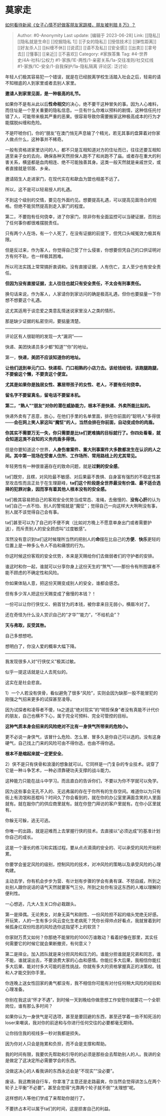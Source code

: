 # 莫家走
[如何看待新闻《女子心情不好做客朋友家跳楼，朋友被判赔 8 万》？](https://www.zhihu.com/question/60655169/answer/2120698604)

> Author: #0-Anonymity
> Last update: [编辑于 2023-06-28]
> Link: [[隐私]] [[隐私就是生命]] [[挖掘隐私 1]] [[子女的隐私]] [[授信技术]] [[弹性距离]] [[好友杀人]] [[纠缠不休]] [[说谎]] [[语不及私]] [[安全感]] [[出卖]] [[拿号去]] [[懂事]] [[亲近]] [[不喜欢]]
> Category: #家族答集
> Tag: #4-世界史/4A-社科/公权力 #1-家族/1E-两性/1-亲密关系/1a-交往准则/社交红线 #1-家族/1C-安全/1-自我保护/1a-隐私隔离
> 评论区:
> 泛讨论:

年轻人们极其容易犯一个错误，就是在已经脱离学校生活踏入社会之后，轻易的请不知根底的人到家里或者去别人家里。

**邀请人到家里见面，是一种极高的礼节。**

如果你不是有从此以后**性命相交**的决心，绝不要干这种冒失的事。因为人心难料，而住址是一个至关重要的隐私信息。一旦有什么你难以预料的剧情，这种信任托付错了人，可能带来极其严重的恶果。很容易导致你需要搬家这种极高成本的行为才能摆脱纠缠和危险。

不是吓唬你们，你的“朋友”在澳门悄无声息输了个精光，若无其事的盘算着对你家人做点什么，这种事并不稀奇。

一般有资格进家里访问的人，都不只是互相知道对方的住址而已，往往还要互相知道至亲子女的去向，确保各种天然担保人跑不了和尚跑不了庙。或者存在重大的利害关系，横竖都是血肉相连、绝不可能独善其身。这类一般天然就是亲戚世交，或者直接就是邻居、乡亲。

邀请陌生人走进家门，在现代实在和歃血为盟也相差不远了。

所以，这不是可以轻易授人的礼遇。

不到这个级别的交情，要见在外面约见。想要提高礼遇，可以提高见面场合的规格。但绝不能贸然提高到走入家门的程度。

第二，不要抱有任何侥幸，进了你家门，除非你有全面监控可以当硬证据，否则出了任何事你都很难摆脱责任。

只有两个人在场，有一个人死了，在没有证据的前提下，但凭口头喊冤效力极其有限。

但是反过来，作为客人，你觉得自己受了什么侵害，你想要但凭自己的口供证明对方有何不轨，也一样极其困难。

所以司法实践上常常搞折衷调和。没有直接证据，人有伤亡，主人至少也有安全责任。

**但因为没有直接证据，主人往往也就只有安全责任，不太会有刑事责任。**

换句话来说，作为客人，人家请你到家访问的确是极高礼遇，但你也要掂量一下你想不想要这个礼遇。

这尤其适用于谈恋爱之类意乱情迷说家里没人之类的情形。

那是缺少证据的私密空间，要掂量清楚。

--------------------

评论区有人很聪明的发现一大“漏洞”——

快递、美团快递员多少都“知道”“你”的地址。

第一，**快递，美团不应该知道你的地址。**

**让他们送到单元门口、快递柜、门口相熟的小店力去。该给钱给钱，该跑腿跑腿，不要偷这个懒，不要贪这个便宜。**

**尤其是如果你是独居女性、寡居带孩子的女性、老人，不要有任何侥幸。**

**留名字不要留真名，留电话不要留本机。**

**第二，“熟人”“朋友”对你的潜在威胁能力，根本不是快递、外卖所能比拟的。**

快递外卖有了恶意，放心，在他们手里的名单里面，排在你前面的“聪明人”多得很——**会在网上笑人家这叫“魔怔”的人，当然会排在你前面，自动变成你的肉盾。**

**你其实不需要万无一失，你只需要是比ta们更难搞的目标就行了。你四处看看，就会知道这类不自知的义务肉盾多得很。**

但是你要知道这个世界，**人身伤害案件、重大刑事案件大多数都发生在认识的人之间。其中第一现场在受害人住所、工作场所、常用路线上的尤其常见。**

年轻男性有一种很普遍存在的致命问题，就是**过剩的安全感**。

ta们既穷，且楞，对风险最不敏感、对后果最不畏惧、自身富有强烈的不稳定性甚至攻击性而且正处于在生理巅峰，**ta们这个阶段是全世界最没有价值、最不适合选择的犯罪对象，因而享有着其他人根本没有的安全感。**

ta们极其容易把自己的客观安全优势当成常态、准绳，去傲慢的、**没有心肝**的认为ta们自己一点不怕、别人的警惕就是“魔怔”；觉得自己一向这样大大咧咧没有事，别人就不该觉得自己会有事。

ta们甚至可以为了自己的不便不爽（比如对方晚上不愿意单身出门或者需要护送），而斥责别人的安全顾虑叫“过度敏感”。

浑然没有意识到ta们这时候理所当然的把别人的**命**摆在比自己的**方便**、**快乐**更轻的位置上是一种多么令人不齿和痛恨的行为。

你这时候这份客观的安全优势，本来是天赐给你们去做弱者们的守护者的安排。

谁这时和你一起，谁就可以分享你身上这份天生的“煞气”——那份令有所图谋者不能不顾虑的不确定性和风险。

你如果体贴人意，把这份天赐变成别人的安全，谁都会感念。

但有多少浑人把这份天赐变成了傲慢的本钱？！

一份可以让你行侠仗义、俯首甘为的本钱，被你拿来目无弱小，横眉冷对了。

还在奇怪为什么没人赏识自己的“才华”“能力”，“不给机会”？

**天与弗取，反受其咎。**

自己多想想吧。

想明白了，你没人爱的概率大幅下降。

--------------------

我发现很多人对“行侠仗义”极其过敏。

似乎一提这话就是让人去死似的。

这实在是社会悲哀。

1）一个人若没有侠骨，看似避免了很多“风险”，实则会因为缺那一股不能冒犯的刚强之气招来更多的试探甚至凌辱。

因为试探者和凌辱者不傻，ta之道这“绝对现实”的“明哲保身”者没有真能不计代价的朋友，自己也横不下心，属于完全可预料、完全可管控的目标。

**这种气质本身会招来的风险绝对不比有一身侠气所带来的危险小。**

更不必说一身侠气，该冒什么危险、怎么冒、冒多久是你自己可以选的。没有这身硬气，自己找上门来的风险可由不得你选，也由不得你逃。

**根本不是缩起来就一定更安全**。

2）侠不是只有侠骨和浪漫的想象就可以。它同样是一门复杂的专业技术。说穿了它是一种斗争艺术，一种必须靠硬功夫支撑的战斗能力。

这种能力只能在战斗中学习。而且直白的告诉你们，不要以为你不学就可以免学。

因为这些事会无孔不入的、无远弗届的存在于你所有的生存空间。难道你以为只有街上有流氓和恶棍吗？时间久了你会看到的，就在你的办公室里满面含笑的人里面就有。就在敲你门的供应商里就有。就在你登门拜访的客户里就有。在你小区里就有。

你躲无可躲，逃无可逃。

你唯一的出路，就是迎难而上去掌握行侠的技术。去直接以“必须达成”的基准计划你自己的成长。

这是一个漫长的练习和实践过程。要从点点滴滴的安全的、可以承受的风险开始积累。

你要学会鉴定风险的级别，控制风险的技术，对冲风险的策略以及承受风险的心理构建。

主动去学，你有机会步步为营、有计划有步骤的学会有勇有谋、不怒自威，所到之处别人跟你说话的语气天然就要客气三分。所到之处你有没这东西的人难以理解的便利性。

一心想逃，几大人生关口你必栽跟头。

第一是择偶。无论男女，对身无英气和刚性、一份风险担不起的缩头党绝无好感。开玩笑，人的一生有多少风云变化生老病死？凭你长得帅点好看点，我就冒着到时候孤身扛双份险恶的风险选你这指望不上的软货？

你家财万贯又如何？你那绝不能冒险的1000万谁敢动？看着好像在那里，其实任何需要它的时候它就会果断撤资，有何意义？

第二是择业。加入团队就是来分担风险和压力的。谁能分担谁就是兄弟和同志，谁不能，谁就滚出去，不要浪费大家的心血和感情。你能扛多大后果，我相信你能扛多大后果、能对付多大可能的恶性挑战，你就有多大的资格掌握真正的决策权。钱和人才能交到你手里。

你连晚上送女性回家的勇气都没有，我不相信你可能有对付任何稍大风险的经验和心理准备。

你别在我这谈“怀才不遇”，到时候一天到晚给你做思想工作安慰你就要花一个全职岗位，谁有那么多时间？

如果你认为一身侠气是可选项，甚至是要回避的东西，甚至还学着一些不知死活的loser来嘲讽，我对你的前途和与你进行任何交往的必要都毫无期待。

让你挡住我的视线多一秒对我都是损失。

因为你对人只会是拖累和负担，而不会是支撑和帮助。

我的时间有限，我要优先帮助和引导的的必须是那些会去帮助别人的人。我讲的全是做定了这决定所必需要学会的东西。

没做这决心的人看我讲的东西永远会是“不现实”“没必要”。

废话，我这教骑自行车，你拿准了主意还是走路最爽，你当然会觉得讲怎么在两个轮子上平衡“不必要”。甚至会觉得“光靠两个轮子就不倒”“太理想”呢。

这样想的人等他们学成了来帮助你就行了。

不要挤占本可以属于ta们的时间，这是损害自己的利益。